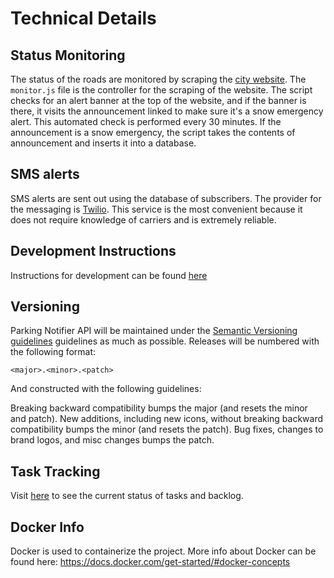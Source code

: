 # Technical Details

## Status Monitoring
The status of the roads are monitored by scraping the [city website](http://www.ci.eau-claire.wi.us/home). The `monitor.js` file is the controller for the scraping of the website. The script checks for an alert banner at the top of the website, and if the banner is there, it visits the announcement linked to make sure it's a snow emergency alert. This automated check is performed every 30 minutes. If the announcement is a snow emergency, the script takes the contents of announcement and inserts it into a database.

## SMS alerts
SMS alerts are sent out using the database of subscribers. The provider for the messaging is [Twilio](https://www.twilio.com/). This service is the most convenient because it does not require knowledge of carriers and is extremely reliable.

## Development Instructions
Instructions for development can be found [here](docs/README.md)

## Versioning
Parking Notifier API will be maintained under the [Semantic Versioning guidelines](http://semver.org) guidelines as much as possible. Releases will be numbered with the following format:

`<major>.<minor>.<patch>`

And constructed with the following guidelines:

Breaking backward compatibility bumps the major (and resets the minor and patch).
New additions, including new icons, without breaking backward compatibility bumps the minor (and resets the patch).
Bug fixes, changes to brand logos, and misc changes bumps the patch.

## Task Tracking
Visit [here](https://trello.com/b/2UBXPQ4H/parking-notifier) to see the current status of tasks and backlog.

## Docker Info
Docker is used to containerize the project. More info about Docker can be found here: https://docs.docker.com/get-started/#docker-concepts